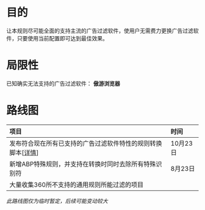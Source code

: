 # 目的 #

让本规则尽可能全面的支持主流的广告过滤软件，使用户无需费力更换广告过滤软件，只要使用当前配置即可达到最佳效果。

# 局限性 #

已知确实无法支持的广告过滤软件：
**傲游浏览器**

# 路线图 #

|项目|时间|
|:-|:-|
|发布符合现在所有已支持的广告过滤软件特性的规则转换脚本[[详情](https://code.google.com/p/adfiltering-rules/wiki/RulesTransformPlan)]|10月23日|
|新增ABP特殊规则，并支持在转换时同时去除所有特殊识别符|8月23日|
|大量收集360所不支持的通用规则所能过滤的项目|  |


_此路线图仅为临时暂定，后续可能变动较大_